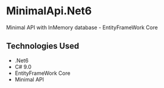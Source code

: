 # MinimalApi.Net6
Minimal API with InMemory database - EntityFrameWork Core

## Technologies Used
- .Net6
- C# 9.0
- EntityFrameWork Core
- Minimal API
